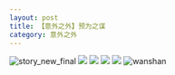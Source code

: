 ```yaml
---
layout: post
title: 【意外之外】预为之谋
category: 意外之外
---
```

![story_new_final](http://rfbyhtcfm.hd-bkt.clouddn.com/img/story_new_final_0322.png)
![](http://rfbyavrvr.hd-bkt.clouddn.com/img/jin-220611-1.jpg)
![](http://rfbyavrvr.hd-bkt.clouddn.com/img/situation-220603-1.jpg)
![](http://rfbyavrvr.hd-bkt.clouddn.com/img/factors-220520-new-1.jpg)
![](http://rfbyavrvr.hd-bkt.clouddn.com/img/factors-220515-new-5.jpeg)
![wanshan](http://rfbyhtcfm.hd-bkt.clouddn.com/img/wanshan.png)
  




